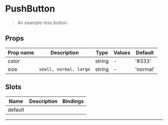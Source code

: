 # PushButton

> An example-less button.

## Props

| Prop name | Description            | Type   | Values | Default  |
| --------- | ---------------------- | ------ | ------ | -------- |
| color     |                        | string | -      | '#333'   |
| size      | `small, normal, large` | string | -      | 'normal' |

## Slots

| Name    | Description | Bindings |
| ------- | ----------- | -------- |
| default |             |          |

---
